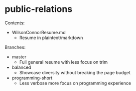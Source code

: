 # public-relations

Contents:
* WilsonConnorResume.md
  - Resume in plaintext/markdown

Branches:
* master
  - Full general resume with less focus on trim
* balanced
  - Showcase diversity without breaking the page budget
* programming-short
  - Less verbose more focus on programming experience
